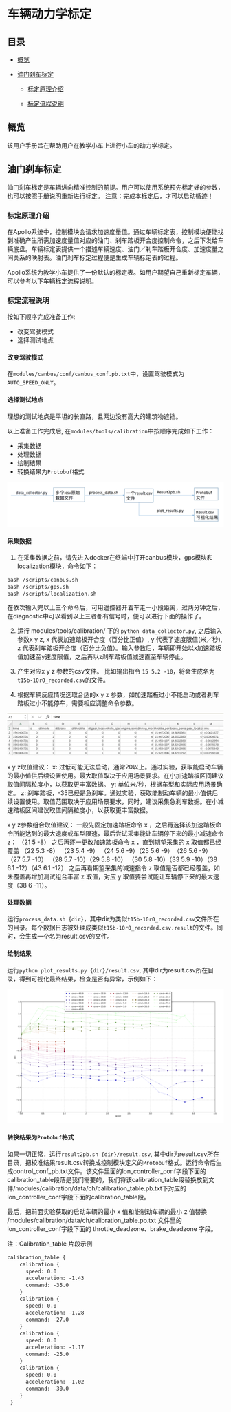 车辆动力学标定
===================

## 目录
      
 - [概览](#概览)
	     
 - [油门刹车标定](#油门刹车标定)
    - [标定原理介绍](#标定原理介绍)
	 
    - [标定流程说明](#标定流程说明)

## 概览

该用户手册旨在帮助用户在教学小车上进行小车的动力学标定。

## 油门刹车标定

油门刹车标定是车辆纵向精准控制的前提。用户可以使用系统预先标定好的参数，也可以按照手册说明重新进行标定。
注意：完成本标定后，才可以启动循迹！

### 标定原理介绍
在Apollo系统中，控制模块会请求加速度量值。通过车辆标定表，控制模块便能找到准确产生所需加速度量值对应的油门、刹车踏板开合度控制命令，之后下发给车辆底盘。车辆标定表提供一个描述车辆速度、油门／刹车踏板开合度、加速度量之间关系的映射表。油门刹车标定过程便是生成车辆标定表的过程。

Apollo系统为教学小车提供了一份默认的标定表。如用户期望自己重新标定车辆，可以参考以下车辆标定流程说明。

### 标定流程说明

按如下顺序完成准备工作:

- 改变驾驶模式
- 选择测试地点

#### 改变驾驶模式
  在`modules/canbus/conf/canbus_conf.pb.txt`中，设置驾驶模式为 `AUTO_SPEED_ONLY`。

#### 选择测试地点
  理想的测试地点是平坦的长直路，且两边没有高大的建筑物遮挡。

以上准备工作完成后, 在`modules/tools/calibration`中按顺序完成如下工作：

- 采集数据
- 处理数据
- 绘制结果
- 转换结果为`Protobuf`格式


![标定流程](../images/calibration_process_map.png)


#### 采集数据

1. 在采集数据之前，请先进入docker在终端中打开canbus模块，gps模块和localization模块，命令如下：
```
bash /scripts/canbus.sh
bash /scripts/gps.sh
bash /scripts/localization.sh
```
在依次输入完以上三个命令后，可用遥控器开着车走一小段距离，过两分钟之后，在diagnostic中可以看到以上三者都有信号时，便可以进行下面的操作了。 

2. 运行 modules/tools/calibration/  下的 `python data_collector.py`, 之后输入参数x y z, x 代表加速踏板开合度（百分比正值）, y 代表了速度限值(米／秒), z 代表刹车踏板开合度（百分比负值）。输入参数后，车辆即开始以x加速踏板值加速至y速度限值，之后再以z刹车踏板值减速直至车辆停止。 

3. 产生对应x y z 参数的csv文件。 比如输出指令 `15 5.2 -10`，将会生成名为`t15b-10r0_recorded.csv`的文件。 

4. 根据车辆反应情况选取合适的x y z 参数，如加速踏板过小不能启动或者刹车踏板过小不能停车，需要相应调整命令参数。

![CSV文件样例图](../images/calibration_excel.png)

x y z取值建议： 
x: 过低可能无法启动，通常20以上。通过实验，获取能启动车辆的最小值供后续设置使用。最大取值取决于应用场景要求。在小加速踏板区间建议取值间隔粒度小，以获取更丰富数据。 
y: 单位米/秒，根据车型和实际应用场景确定​。 
z: 刹车踏板，-35已经是急刹车。通过实验，获取能制动车辆的最小值供后续设置使用。取值范围取决于应用场景要求，同时，建议采集急刹车数据。在小减速踏板区间建议取值间隔粒度小，以获取更丰富数据。 

x y z参数组合取值建议： 
一般先固定加速踏板命令 x ，之后再选择该加速踏板命令所能达到的最大速度或车型限速，最后尝试采集能让车辆停下来的最小减速命令z： 
（21 5 -8）
之后再逐一更改加速踏板命令 x ，直到期望采集的 x 取值都已经覆盖​ 
（22 5.3 -8） （23 5.4 -9） （24 5.6 -9）（25 5.6 -9）​ 
（26 5.6 -9） （27 5.7 -10） （28 5.7 -10）（29 5.8 -10） 
（30 5.8 -10）（33 5.9 -10）（38 6.1 -12）（43 6.1 -12）
之后再看期望采集的减速指令 z 取值是否都已经覆盖，如未覆盖再增加测试组合丰富 z 取值，对应 y 取值要尝试能让车辆停下来的最大速度（38 6 -11）。

#### 处理数据
运行`process_data.sh {dir}`，其中dir为类似`t15b-10r0_recorded.csv`文件所在的目录。每个数据日志被处理成类似`t15b-10r0_recorded.csv.result`的文件。同时，会生成一个名为result.csv的文件。

#### 绘制结果
运行`python plot_results.py {dir}/result.csv`, 其中dir为result.csv所在目录，得到可视化最终结果，检查是否有异常，示例如下：

![标定可视化示例](../images/calibration_plot.png)

#### 转换结果为`Protobuf`格式
如果一切正常，运行`result2pb.sh {dir}/result.csv`, 其中dir为result.csv所在目录，把校准结果result.csv转换成控制模块定义的`Protobuf`格式。运行命令后生成control_conf_pb.txt文件。该文件里面的lon_controller_conf字段下面的calibration_table段落是我们需要的，我们将该calibration_table段替换放到文件/modules/calibration/data/ch/calibration_table.pb.txt下对应的lon_controller_conf字段下面的calibration_table段。

最后，把前面实验获取的启动车辆的最小 x 值和能制动车辆的最小 z 值替换 /modules/calibration/data/ch/calibration_table.pb.txt 文件里的lon_controller_conf字段下面的 throttle_deadzone、brake_deadzone 字段。

注：Calibration_table 片段示例

    calibration_table {
	    calibration {
	      speed: 0.0
	      acceleration: -1.43
	      command: -35.0
	    }
	    calibration {
	      speed: 0.0
	      acceleration: -1.28
	      command: -27.0
	    }
	    calibration {
	      speed: 0.0
	      acceleration: -1.17
	      command: -25.0
	    }
	    calibration {
	      speed: 0.0
	      acceleration: -1.02
	      command: -30.0
	    }
	 }

